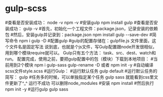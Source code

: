 # gulp-scss
#查看是否安装成功：
node -v
npm -v
#安装gulp
npm install gulp
#查看是否安装成功：
gulp -v
#首先，初始化一个工程文件：package.json，记录安装的依赖包
#然后，安装gulp并记录到：package.json
npm install gulp --save-dev
#简写命令
npm i gulp -D
#配置gulp 
#gulp的配置存储在：gulpfile.js 文件里面，这个文件名是固定写法
说到底，也就是个js文件，写Gulp配置跟node开发很相似，用到哪个模块require就可以。
Gulp只有五个方法： task、src、dest、watch和run。
配置完成，使用之前，要把gulp配置中的包（模块）下载到本地项目：
#当前用到2个模块
npm i gulp-sass gulp-rename -D
或者
npm init -y
#自动编译scss文件style.scss
#运行Gulp：
#运行默认任务
gulp default
#运行默认任务的简写：
gulp
#任务多的时候，可以单独指定某个任务
gulp sass
就能看到css里文件更新了^_^
运行不成功 可以删除node_modules
#安装
npm install
#然后执行
npm init -y
#运行gulp
gulp sass
